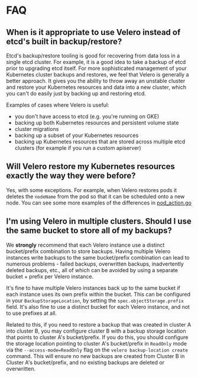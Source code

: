 # FAQ

## When is it appropriate to use Velero instead of etcd's built in backup/restore?

Etcd's backup/restore tooling is good for recovering from data loss in a single etcd cluster. For
example, it is a good idea to take a backup of etcd prior to upgrading etcd itself. For more
sophisticated management of your Kubernetes cluster backups and restores, we feel that Velero is
generally a better approach. It gives you the ability to throw away an unstable cluster and restore
your Kubernetes resources and data into a new cluster, which you can't do easily just by backing up
and restoring etcd.

Examples of cases where Velero is useful:

* you don't have access to etcd (e.g. you're running on GKE)
* backing up both Kubernetes resources and persistent volume state
* cluster migrations
* backing up a subset of your Kubernetes resources
* backing up Kubernetes resources that are stored across multiple etcd clusters (for example if you
  run a custom apiserver)

## Will Velero restore my Kubernetes resources exactly the way they were before?

Yes, with some exceptions. For example, when Velero restores pods it deletes the `nodeName` from the
pod so that it can be scheduled onto a new node. You can see some more examples of the differences
in [pod_action.go](https://github.com/vmware-tanzu/velero/blob/v1.3.0/pkg/restore/pod_action.go)

## I'm using Velero in multiple clusters. Should I use the same bucket to store all of my backups?

We **strongly** recommend that each Velero instance use a distinct bucket/prefix combination to store backups.
Having multiple Velero instances write backups to the same  bucket/prefix combination can lead to numerous 
problems - failed backups, overwritten backups, inadvertently deleted backups, etc., all of which can be 
avoided by using a separate bucket + prefix per Velero instance. 

It's fine to have multiple Velero instances back up to the same bucket if each instance uses its own
prefix within the bucket. This can be configured in your `BackupStorageLocation`, by setting the 
`spec.objectStorage.prefix` field. It's also fine to use a distinct bucket for each Velero instance, 
and not to use prefixes at all.

Related to this, if you need to restore a backup that was created in cluster A into cluster B, you may 
configure cluster B with a backup storage location that points to cluster A's bucket/prefix. If you do
this, you should configure the storage location pointing to cluster A's bucket/prefix in `ReadOnly` mode
via the `--access-mode=ReadOnly` flag on the `velero backup-location create` command. This will ensure no
new backups are created from Cluster B in Cluster A's bucket/prefix, and no existing backups are deleted
or overwritten.
